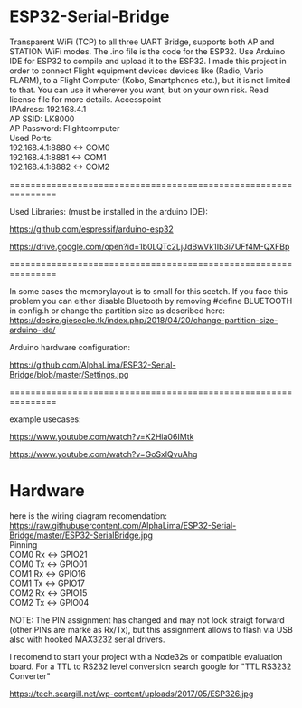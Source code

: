 # ESP32-Serial-Bridge

Transparent WiFi (TCP) to all three UART Bridge, supports both AP and STATION WiFi modes. The .ino file is the code for the ESP32. Use Arduino IDE for ESP32 to compile and upload it to the ESP32.
I made this project in order to connect Flight equipment devices devices like (Radio, Vario FLARM), to a Flight Computer (Kobo, Smartphones etc.),  but it is not limited to that. You can use it wherever you want, but on your own risk. Read license file for more details.
Accesspoint                                                    
IPAdress: 192.168.4.1                                           
AP SSID: LK8000                                                   
AP Password: Flightcomputer                                       
Used Ports:                                                                                                          
192.168.4.1:8880  <-> COM0                                     
192.168.4.1:8881  <-> COM1                                     
192.168.4.1:8882  <-> COM2                                     

===============================================================

Used Libraries: (must be installed in the arduino IDE):

https://github.com/espressif/arduino-esp32

https://drive.google.com/open?id=1b0LQTc2LjJdBwVk1Ib3i7UFf4M-QXFBp

===============================================================

In some cases the memorylayout is to small for this scetch.
If you face this problem you can either disable Bluetooth by removing
#define BLUETOOTH
in config.h 
or change the partition size as described here:
https://desire.giesecke.tk/index.php/2018/04/20/change-partition-size-arduino-ide/

Arduino hardware configuration:

https://github.com/AlphaLima/ESP32-Serial-Bridge/blob/master/Settings.jpg

===============================================================

example usecases:

https://www.youtube.com/watch?v=K2Hia06IMtk

https://www.youtube.com/watch?v=GoSxlQvuAhg

# Hardware
here is the wiring diagram recomendation:
https://raw.githubusercontent.com/AlphaLima/ESP32-Serial-Bridge/master/ESP32-SerialBridge.jpg             
Pinning                                                                                     
COM0 Rx <-> GPIO21                                                                               
COM0 Tx <-> GPIO01                                                                                 
COM1 Rx <-> GPIO16                                                                               
COM1 Tx <-> GPIO17                                                                              
COM2 Rx <-> GPIO15                                                                               
COM2 Tx <-> GPIO04                                                                              

NOTE: The PIN assignment has changed and may not look straigt forward (other PINs are marke as Rx/Tx), but this assignment allows to flash via USB also with hooked MAX3232 serial drivers.

I recomend to start your project with a Node32s or compatible evaluation board. For a TTL to RS232 level conversion search google for "TTL RS3232 Converter"



https://tech.scargill.net/wp-content/uploads/2017/05/ESP326.jpg


